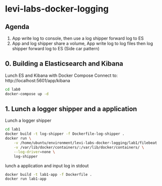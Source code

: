 # levi-labs-docker-logging

## Agenda

1. App write log to console, then use a log shipper forward log to ES
2. App and log shipper share a volume, App write log to log files then log shipper forward log to ES (Side car pattern)

## 0. Building a Elasticsearch and Kibana

Lunch ES and Kibana with Docker Compose
Connect to: http://localhost:5601/app/kibana

~~~bash
cd lab0
docker-compose up -d
~~~

## 1. Lunch a logger shipper and a application

Lunch a logger shipper
~~~bash
cd lab1
docker build -t log-shipper -f Dockerfile-log-shipper .
docker run \
    -v /home/ubuntu/environment/levi-labs-docker-logging/lab1/filebeat.yml:/usr/share/filebeat/filebeat.yml \
    -v /var/lib/docker/containers/:/var/lib/docker/containers/ \
    --log-driver=none \
    log-shipper
~~~

lunch a application and input log in stdout
~~~bash
docker build -t lab1-app -f Dockerfile .
docker run lab1-app
~~~

